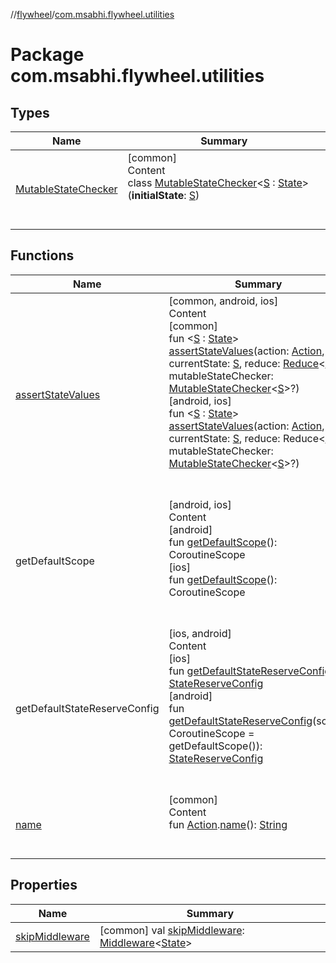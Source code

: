 //[flywheel](../../index.md)/[com.msabhi.flywheel.utilities](index.md)



# Package com.msabhi.flywheel.utilities  


## Types  
  
|  Name |  Summary | 
|---|---|
| <a name="com.msabhi.flywheel.utilities/MutableStateChecker///PointingToDeclaration/"></a>[MutableStateChecker](-mutable-state-checker/index.md)| <a name="com.msabhi.flywheel.utilities/MutableStateChecker///PointingToDeclaration/"></a>[common]  <br>Content  <br>class [MutableStateChecker](-mutable-state-checker/index.md)<[S](-mutable-state-checker/index.md) : [State](../com.msabhi.flywheel/-state/index.md)>(**initialState**: [S](-mutable-state-checker/index.md))  <br><br><br>|


## Functions  
  
|  Name |  Summary | 
|---|---|
| <a name="com.msabhi.flywheel.utilities//assertStateValues/#com.msabhi.flywheel.Action#TypeParam(bounds=[com.msabhi.flywheel.State])#kotlin.Function2[com.msabhi.flywheel.Action,TypeParam(bounds=[com.msabhi.flywheel.State]),TypeParam(bounds=[com.msabhi.flywheel.State])]#com.msabhi.flywheel.utilities.MutableStateChecker[TypeParam(bounds=[com.msabhi.flywheel.State])]?/PointingToDeclaration/"></a>[assertStateValues](assert-state-values.md)| <a name="com.msabhi.flywheel.utilities//assertStateValues/#com.msabhi.flywheel.Action#TypeParam(bounds=[com.msabhi.flywheel.State])#kotlin.Function2[com.msabhi.flywheel.Action,TypeParam(bounds=[com.msabhi.flywheel.State]),TypeParam(bounds=[com.msabhi.flywheel.State])]#com.msabhi.flywheel.utilities.MutableStateChecker[TypeParam(bounds=[com.msabhi.flywheel.State])]?/PointingToDeclaration/"></a>[common, android, ios]  <br>Content  <br>[common]  <br>fun <[S](assert-state-values.md) : [State](../com.msabhi.flywheel/-state/index.md)> [assertStateValues](assert-state-values.md)(action: [Action](../com.msabhi.flywheel/-action/index.md), currentState: [S](assert-state-values.md), reduce: [Reduce](../com.msabhi.flywheel/index.md#-87403171%2FClasslikes%2F-2051426397)<[S](assert-state-values.md)>, mutableStateChecker: [MutableStateChecker](-mutable-state-checker/index.md)<[S](assert-state-values.md)>?)  <br>[android, ios]  <br>fun <[S](assert-state-values.md) : [State](../com.msabhi.flywheel/-state/index.md)> [assertStateValues](assert-state-values.md)(action: [Action](../com.msabhi.flywheel/-action/index.md), currentState: [S](assert-state-values.md), reduce: Reduce<[S](assert-state-values.md)>, mutableStateChecker: [MutableStateChecker](-mutable-state-checker/index.md)<[S](assert-state-values.md)>?)  <br><br><br>|
| <a name="com.msabhi.flywheel.utilities//getDefaultScope/#/PointingToDeclaration/"></a>getDefaultScope| <a name="com.msabhi.flywheel.utilities//getDefaultScope/#/PointingToDeclaration/"></a>[android, ios]  <br>Content  <br>[android]  <br>fun [getDefaultScope]([android]get-default-scope.md)(): CoroutineScope  <br>[ios]  <br>fun [getDefaultScope]([ios]get-default-scope.md)(): CoroutineScope  <br><br><br>|
| <a name="com.msabhi.flywheel.utilities//getDefaultStateReserveConfig/#/PointingToDeclaration/"></a>getDefaultStateReserveConfig| <a name="com.msabhi.flywheel.utilities//getDefaultStateReserveConfig/#/PointingToDeclaration/"></a>[ios, android]  <br>Content  <br>[ios]  <br>fun [getDefaultStateReserveConfig](index.md#1611839336%2FFunctions%2F-558535777)(): [StateReserveConfig](../com.msabhi.flywheel/-state-reserve-config/index.md)  <br>[android]  <br>fun [getDefaultStateReserveConfig](get-default-state-reserve-config.md)(scope: CoroutineScope = getDefaultScope()): [StateReserveConfig](../com.msabhi.flywheel/-state-reserve-config/index.md)  <br><br><br>|
| <a name="com.msabhi.flywheel.utilities//name/com.msabhi.flywheel.Action#/PointingToDeclaration/"></a>[name](name.md)| <a name="com.msabhi.flywheel.utilities//name/com.msabhi.flywheel.Action#/PointingToDeclaration/"></a>[common]  <br>Content  <br>fun [Action](../com.msabhi.flywheel/-action/index.md).[name](name.md)(): [String](https://kotlinlang.org/api/latest/jvm/stdlib/kotlin/-string/index.html)  <br><br><br>|


## Properties  
  
|  Name |  Summary | 
|---|---|
| <a name="com.msabhi.flywheel.utilities//skipMiddleware/#/PointingToDeclaration/"></a>[skipMiddleware](skip-middleware.md)| <a name="com.msabhi.flywheel.utilities//skipMiddleware/#/PointingToDeclaration/"></a> [common] val [skipMiddleware](skip-middleware.md): [Middleware](../com.msabhi.flywheel/index.md#-695516751%2FClasslikes%2F-2051426397)<[State](../com.msabhi.flywheel/-state/index.md)>   <br>|

